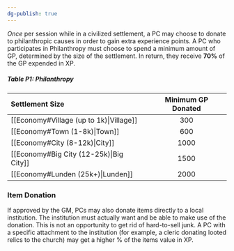 ```yaml
---
dg-publish: true
---
```

*Once* per session while in a civilized settlement, a PC may choose to donate to philanthropic causes in order to gain extra experience points. A PC who participates in Philanthropy must choose to spend a minimum amount of GP, determined by the size of the settlement. In return, they receive **70%** of the GP expended in XP.

  
##### Table P1: Philanthropy

| Settlement Size                         | Minimum GP Donated | 
|:--------------------------------------- |:------------------:|
| [[Economy#Village (up to 1k)\|Village]] |        300         |
| [[Economy#Town (1-8k)\|Town]]           |        600         |
| [[Economy#City (8-12k)\|City]]          |        1000        |
| [[Economy#Big City (12-25k)\|Big City]] |        1500        |
| [[Economy#Lunden (25k+)\|Lunden]]       |        2000        |



### Item Donation

If approved by the GM, PCs may also donate items directly to a local institution. The institution must actually want and be able to make use of the donation. This is not an opportunity to get rid of hard-to-sell junk. A PC with a specific attachment to the institution (for example, a cleric donating looted relics to the church) may get a higher % of the items value in XP.